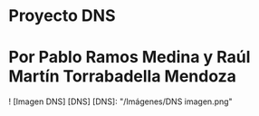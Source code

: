 # Proyecto DNS
# Por Pablo Ramos Medina y Raúl Martín Torrabadella Mendoza

! [Imagen DNS] [DNS]
[DNS]: "/Imágenes/DNS imagen.png"
